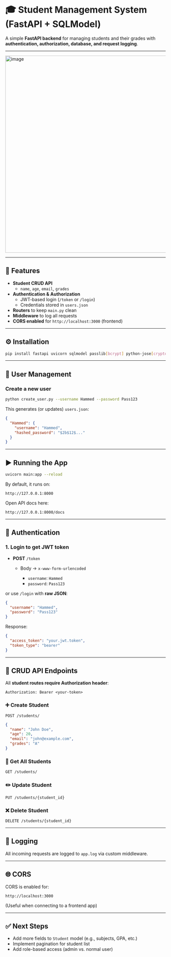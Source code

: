 
# 🎓 Student Management System (FastAPI + SQLModel)

A simple **FastAPI backend** for managing students and their grades with **authentication, authorization, database, and request logging**.

---

<img width="835" height="619" alt="image" src="https://github.com/user-attachments/assets/71d1da80-a8f6-4fa0-9f55-74e06b65be21" />

---

## 🚀 Features
- **Student CRUD API**  
  - `name`, `age`, `email`, `grades`
- **Authentication & Authorization**  
  - JWT-based login (`/token` or `/login`)
  - Credentials stored in `users.json`
- **Routers** to keep `main.py` clean
- **Middleware** to log all requests
- **CORS enabled** for `http://localhost:3000` (frontend)

---

## ⚙️ Installation

```bash
pip install fastapi uvicorn sqlmodel passlib[bcrypt] python-jose[cryptography]
```

---

## 👤 User Management

### Create a new user

```bash
python create_user.py --username Hammed --password Pass123
```

This generates (or updates) `users.json`:

```json
{
  "Hammed": {
    "username": "Hammed",
    "hashed_password": "$2b$12$..."
  }
}
```

---

## ▶️ Running the App

```bash
uvicorn main:app --reload
```

By default, it runs on:

```
http://127.0.0.1:8000
```

Open API docs here:

```
http://127.0.0.1:8000/docs
```

---

## 🔑 Authentication

### 1. Login to get JWT token

* **POST** `/token`

  * Body → `x-www-form-urlencoded`

    * `username`: `Hammed`
    * `password`: `Pass123`

or use `/login` with **raw JSON**:

```json
{
  "username": "Hammed",
  "password": "Pass123"
}
```

Response:

```json
{
  "access_token": "your.jwt.token",
  "token_type": "bearer"
}
```

---

## 📌 CRUD API Endpoints

All **student routes require Authorization header**:

```
Authorization: Bearer <your-token>
```

### ➕ Create Student

```http
POST /students/
```

```json
{
  "name": "John Doe",
  "age": 20,
  "email": "john@example.com",
  "grades": "A"
}
```

### 📖 Get All Students

```http
GET /students/
```

### ✏️ Update Student

```http
PUT /students/{student_id}
```

### ❌ Delete Student

```http
DELETE /students/{student_id}
```

---

## 📝 Logging

All incoming requests are logged to `app.log` via custom middleware.

---

## 🌐 CORS

CORS is enabled for:

```
http://localhost:3000
```

(Useful when connecting to a frontend app)

---

## ✅ Next Steps

* Add more fields to `Student` model (e.g., subjects, GPA, etc.)
* Implement pagination for student list
* Add role-based access (admin vs. normal user)



